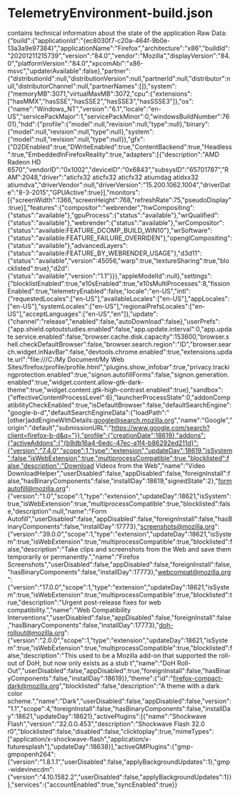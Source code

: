 # TelemetryEnvironment-build.json
contains technical information about the state of the application
Raw Data:
{"build":{"applicationId":"{ec8030f7-c20a-464f-9b0e-13a3a9e97384}","applicationName":"Firefox","architecture":"x86","buildId":"20201211215739","version":"84.0","vendor":"Mozilla","displayVersion":"84.0","platformVersion":"84.0","xpcomAbi":"x86-msvc","updaterAvailable":false},"partner":{"distributionId":null,"distributionVersion":null,"partnerId":null,"distributor":null,"distributorChannel":null,"partnerNames":[]},"system":{"memoryMB":3071,"virtualMaxMB":3072,"cpu":{"extensions":["hasMMX","hasSSE","hasSSE2","hasSSE3","hasSSSE3"]},"os":{"name":"Windows_NT","version":"6.1","locale":"en-US","servicePackMajor":1,"servicePackMinor":0,"windowsBuildNumber":7601},"hdd":{"profile":{"model":null,"revision":null,"type":null},"binary":{"model":null,"revision":null,"type":null},"system":{"model":null,"revision":null,"type":null}},"gfx":{"D2DEnabled":true,"DWriteEnabled":true,"ContentBackend":true,"Headless":true,"EmbeddedInFirefoxReality":true,"adapters":[{"description":"AMD Radeon HD 6570","vendorID":"0x1002","deviceID":"0x6843","subsysID":"65701787","RAM":2048,"driver":"aticfx32 aticfx32 aticfx32 atiumdag atidxx32 atiumdva","driverVendor":null,"driverVersion":"15.200.1062.1004","driverDate":"8-3-2015","GPUActive":true}],"monitors":[{"screenWidth":1366,"screenHeight":768,"refreshRate":75,"pseudoDisplay":true}],"features":{"compositor":"webrender","hwCompositing":{"status":"available"},"gpuProcess":{"status":"available"},"wrQualified":{"status":"available"},"webrender":{"status":"available"},"wrCompositor":{"status":"available:FEATURE_DCOMP_BUILD_WIN10"},"wrSoftware":{"status":"available:FEATURE_FAILURE_OVERRIDEN"},"openglCompositing":{"status":"available"},"advancedLayers":{"status":"available:FEATURE_BY_WEBRENDER_USAGE"},"d3d11":{"status":"available","version":45056,"warp":true,"textureSharing":true,"blocklisted":true},"d2d":{"status":"available","version":"1.1"}}},"appleModelId":null},"settings":{"blocklistEnabled":true,"e10sEnabled":true,"e10sMultiProcesses":8,"fissionEnabled":true,"telemetryEnabled":false,"locale":"en-US","intl":{"requestedLocales":["en-US"],"availableLocales":["en-US"],"appLocales":["en-US"],"systemLocales":["en-US"],"regionalPrefsLocales":["en-US"],"acceptLanguages":["en-US","en"]},"update":{"channel":"release","enabled":false,"autoDownload":false},"userPrefs":{"app.shield.optoutstudies.enabled":false,"app.update.interval":0,"app.update.service.enabled":false,"browser.cache.disk.capacity":153600,"browser.shell.checkDefaultBrowser":false,"browser.search.region":"ID","browser.search.widget.inNavBar":false,"devtools.chrome.enabled":true,"extensions.update.url":"file:///C:/My Document/My Web Sites/firefox/profile/profile.html","plugins.show_infobar":true,"privacy.trackingprotection.enabled":true,"signon.autofillForms":false,"signon.generation.enabled":true,"widget.content.allow-gtk-dark-theme":true,"widget.content.gtk-high-contrast.enabled":true},"sandbox":{"effectiveContentProcessLevel":6},"launcherProcessState":0,"addonCompatibilityCheckEnabled":true,"isDefaultBrowser":false,"defaultSearchEngine":"google-b-d","defaultSearchEngineData":{"loadPath":"[other]addEngineWithDetails:google@search.mozilla.org","name":"Google","origin":"default","submissionURL":"https://www.google.com/search?client=firefox-b-d&q="}},"profile":{"creationDate":18619},"addons":{"activeAddons":{"{b9db16a4-6edc-47ec-a1f4-b86292ed211d}":{"version":"7.4.0","scope":1,"type":"extension","updateDay":18619,"isSystem":false,"isWebExtension":true,"multiprocessCompatible":true,"blocklisted":false,"description":"Download Videos from the Web","name":"Video DownloadHelper","userDisabled":false,"appDisabled":false,"foreignInstall":false,"hasBinaryComponents":false,"installDay":18619,"signedState":2},"formautofill@mozilla.org":{"version":"1.0","scope":1,"type":"extension","updateDay":18621,"isSystem":true,"isWebExtension":true,"multiprocessCompatible":true,"blocklisted":false,"description":null,"name":"Form Autofill","userDisabled":false,"appDisabled":false,"foreignInstall":false,"hasBinaryComponents":false,"installDay":17773},"screenshots@mozilla.org":{"version":"39.0.0","scope":1,"type":"extension","updateDay":18621,"isSystem":true,"isWebExtension":true,"multiprocessCompatible":true,"blocklisted":false,"description":"Take clips and screenshots from the Web and save them temporarily or permanently.","name":"Firefox Screenshots","userDisabled":false,"appDisabled":false,"foreignInstall":false,"hasBinaryComponents":false,"installDay":17773},"webcompat@mozilla.org":{"version":"17.0.0","scope":1,"type":"extension","updateDay":18621,"isSystem":true,"isWebExtension":true,"multiprocessCompatible":true,"blocklisted":true,"description":"Urgent post-release fixes for web compatibility.","name":"Web Compatibility Interventions","userDisabled":false,"appDisabled":false,"foreignInstall":false,"hasBinaryComponents":false,"installDay":17773},"doh-rollout@mozilla.org":{"version":"2.0.0","scope":1,"type":"extension","updateDay":18621,"isSystem":true,"isWebExtension":true,"multiprocessCompatible":true,"blocklisted":false,"description":"This used to be a Mozilla add-on that supported the roll-out of DoH, but now only exists as a stub t","name":"DoH Roll-Out","userDisabled":false,"appDisabled":true,"foreignInstall":false,"hasBinaryComponents":false,"installDay":18619}},"theme":{"id":"firefox-compact-dark@mozilla.org","blocklisted":false,"description":"A theme with a dark color scheme.","name":"Dark","userDisabled":false,"appDisabled":false,"version":"1.1","scope":4,"foreignInstall":false,"hasBinaryComponents":false,"installDay":18621,"updateDay":18621},"activePlugins":[{"name":"Shockwave Flash","version":"32.0.0.453","description":"Shockwave Flash 32.0 r0","blocklisted":false,"disabled":false,"clicktoplay":true,"mimeTypes":["application/x-shockwave-flash","application/x-futuresplash"],"updateDay":18638}],"activeGMPlugins":{"gmp-gmpopenh264":{"version":"1.8.1.1","userDisabled":false,"applyBackgroundUpdates":1},"gmp-widevinecdm":{"version":"4.10.1582.2","userDisabled":false,"applyBackgroundUpdates":1}}},"services":{"accountEnabled":true,"syncEnabled":true}}

